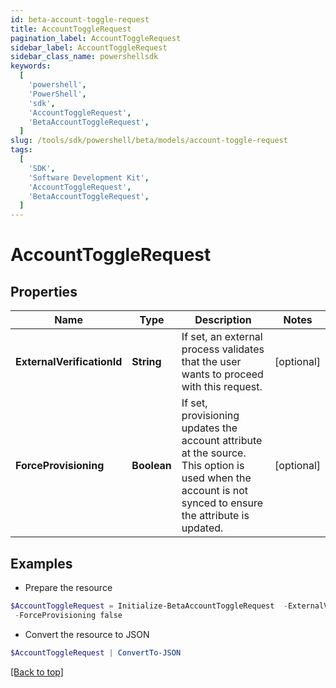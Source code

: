 ```yaml
---
id: beta-account-toggle-request
title: AccountToggleRequest
pagination_label: AccountToggleRequest
sidebar_label: AccountToggleRequest
sidebar_class_name: powershellsdk
keywords:
  [
    'powershell',
    'PowerShell',
    'sdk',
    'AccountToggleRequest',
    'BetaAccountToggleRequest',
  ]
slug: /tools/sdk/powershell/beta/models/account-toggle-request
tags:
  [
    'SDK',
    'Software Development Kit',
    'AccountToggleRequest',
    'BetaAccountToggleRequest',
  ]
---
```


# AccountToggleRequest

## Properties

| Name | Type | Description | Notes |
| --- | --- | --- | --- |
| **ExternalVerificationId** | **String** | If set, an external process validates that the user wants to proceed with this request. | [optional] |
| **ForceProvisioning** | **Boolean** | If set, provisioning updates the account attribute at the source. This option is used when the account is not synced to ensure the attribute is updated. | [optional] |

## Examples

- Prepare the resource

```powershell
$AccountToggleRequest = Initialize-BetaAccountToggleRequest  -ExternalVerificationId 3f9180835d2e5168015d32f890ca1581 `
 -ForceProvisioning false
```

- Convert the resource to JSON

```powershell
$AccountToggleRequest | ConvertTo-JSON
```

[[Back to top]](#)
